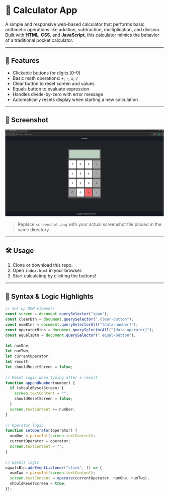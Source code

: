 # 🔢 Calculator App

A simple and responsive web-based calculator that performs basic arithmetic operations like addition, subtraction, multiplication, and division. Built with **HTML**, **CSS**, and **JavaScript**, this calculator mimics the behavior of a traditional pocket calculator.

---

## 🚀 Features

- Clickable buttons for digits (0–9)
- Basic math operations: `+`, `-`, `x`, `/`
- Clear button to reset screen and values
- Equals button to evaluate expression
- Handles divide-by-zero with error message
- Automatically resets display when starting a new calculation

---

## 📸 Screenshot

![Calculator Screenshot](calcpreview.png)  
> Replace `screenshot.png` with your actual screenshot file placed in the same directory.

---

## 🛠️ Usage

1. Clone or download this repo.
2. Open `index.html` in your browser.
3. Start calculating by clicking the buttons!

---

## 🧠 Syntax & Logic Highlights

```js
// Set up DOM elements
const screen = document.querySelector("span");
const clearBtn = document.querySelector(".clear-button");
const numBtns = document.querySelectorAll("[data-number]");
const operatorBtns = document.querySelectorAll("[data-operator]");
const equalsBtn = document.querySelector(".equal-button");

let numOne;
let numTwo;
let currentOperator;
let result;
let shouldResetScreen = false;

// Reset logic when typing after a result
function appendNumber(number) {
  if (shouldResetScreen) {
    screen.textContent = "";
    shouldResetScreen = false;
  }
  screen.textContent += number;
}

// Operator logic
function setOperator(operator) {
  numOne = parseInt(screen.textContent);
  currentOperator = operator;
  screen.textContent = "";
}

// Equals logic
equalsBtn.addEventListener("click", () => {
  numTwo = parseInt(screen.textContent);
  screen.textContent = operate(currentOperator, numOne, numTwo);
  shouldResetScreen = true;
});
